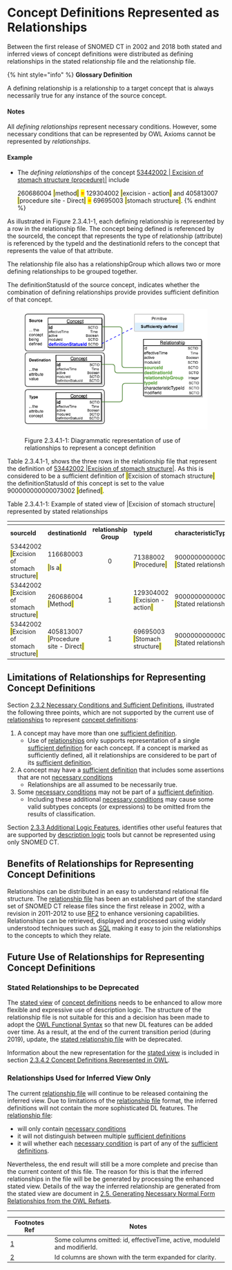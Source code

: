 # Concept Definitions Represented as Relationships

Between the first release of SNOMED CT in 2002 and 2018 both stated and inferred views of concept definitions were distributed as defining relationships in the stated relationship file and the relationship file.

{% hint style="info" %}
**Glossary Definition**

A defining relationship is a relationship to a target concept that is always necessarily true for any instance of the source concept.

#### Notes <a href="#id-2.3.4.1conceptdefinitionsrepresentedasrelationships-notes" id="id-2.3.4.1conceptdefinitionsrepresentedasrelationships-notes"></a>

All _defining relationships_ represent necessary conditions.  However, some necessary conditions that can be represented by OWL Axioms cannot be represented by _relationships_.

#### Example <a href="#id-2.3.4.1conceptdefinitionsrepresentedasrelationships-example" id="id-2.3.4.1conceptdefinitionsrepresentedasrelationships-example"></a>

*   The _defining relationships_ of the concept [53442002 | Excision of stomach structure (procedure)|](https://browser.ihtsdotools.org/?perspective=full\&conceptId1=53442002\&edition=MAIN/2025-07-01\&release=\&languages=en\&latestRedirect=false) include

    260686004 <mark style="color:blue;">|</mark>method<mark style="color:blue;">|</mark>  <mark style="color:red;">=</mark>  129304002 <mark style="color:blue;">|</mark>excision - action<mark style="color:blue;">|</mark>  and 405813007 <mark style="color:blue;">|</mark>procedure site - Direct<mark style="color:blue;">|</mark>  <mark style="color:red;">=</mark>  69695003 <mark style="color:blue;">|</mark>stomach structure<mark style="color:blue;">|</mark>.
{% endhint %}

As illustrated in Figure 2.3.4.1-1, each defining relationship is represented by a row in the relationship file. The concept being defined is referenced by the sourceId, the concept that represents the type of relationship (attribute) is referenced by the typeId and the destinationId refers to the concept that represents the value of that attribute.

The relationship file also has a relationshipGroup which allows two or more defining relationships to be grouped together.

The definitionStatusId of the source concept, indicates whether the combination of defining relationships provide provides sufficient definition of that concept.

<figure><img src="../../../images/71172743.png" alt=""><figcaption><p>Figure 2.3.4.1-1: Diagrammatic representation of use of relationships to represent a concept definition</p></figcaption></figure>

Table 2.3.4.1-1, shows the three rows in the relationship file that represent the definition of [53442002 |Excision of stomach structure|](http://snomed.info/id/53442002). As this is considered to be a sufficient definition of <mark style="color:blue;">|</mark>Excision of stomach structure<mark style="color:blue;">|</mark> the definitionStatusId of this concept is set to the value 900000000000073002 <mark style="color:blue;">|</mark>defined<mark style="color:blue;">|</mark>.

Table 2.3.4.1-1: Example of stated view of |Excision of stomach structure| represented by stated relationships

<table data-header-hidden><thead><tr><th width="137.00390625"></th><th width="124.55078125"></th><th width="114.54296875" align="center"></th><th width="132.9921875"></th><th width="210.3125"></th></tr></thead><tbody><tr><td><strong>sourceId</strong></td><td><strong>destinationId</strong></td><td align="center"><strong>relationship Group</strong></td><td><strong>typeId</strong></td><td><strong>characteristicTypesId</strong></td></tr><tr><td>53442002 <mark style="color:blue;">|</mark>Excision of stomach structure<mark style="color:blue;">|</mark></td><td><p>116680003 </p><p><mark style="color:blue;">|</mark>Is a<mark style="color:blue;">|</mark></p></td><td align="center">0</td><td>71388002 <mark style="color:blue;">|</mark>Procedure<mark style="color:blue;">|</mark></td><td>900000000000010007 <mark style="color:blue;">|</mark>Stated relationship<mark style="color:blue;">|</mark></td></tr><tr><td>53442002 <mark style="color:blue;">|</mark>Excision of stomach structure<mark style="color:blue;">|</mark></td><td>260686004 <mark style="color:blue;">|</mark>Method<mark style="color:blue;">|</mark></td><td align="center">1</td><td>129304002 <mark style="color:blue;">|</mark>Excision - action<mark style="color:blue;">|</mark></td><td>900000000000010007 <mark style="color:blue;">|</mark>Stated relationship<mark style="color:blue;">|</mark></td></tr><tr><td>53442002 <mark style="color:blue;">|</mark>Excision of stomach structure<mark style="color:blue;">|</mark></td><td>405813007 <mark style="color:blue;">|</mark>Procedure site - Direct<mark style="color:blue;">|</mark></td><td align="center">1</td><td>69695003 <mark style="color:blue;">|</mark>Stomach structure<mark style="color:blue;">|</mark></td><td>900000000000010007 <mark style="color:blue;">|</mark>Stated relationship<mark style="color:blue;">|</mark></td></tr></tbody></table>

## Limitations of Relationships for Representing Concept Definitions

Section [2.3.2 Necessary Conditions and Sufficient Definitions](../../../2%20snomed-ct-logical-model/2.3%20concept-definitions/2.3.4%20representing-concept-definitions/2.3.2-Necessary-Conditions-and-Sufficient-Definitions_33490089.html), illustrated the following three points, which are not supported by the current use of [relationships](https://confluence.ihtsdotools.org/display/DOCGLOSS/relationship) to represent [concept definitions](https://confluence.ihtsdotools.org/display/DOCGLOSS/concept+definition):

1. A concept may have more than one [sufficient definition](https://confluence.ihtsdotools.org/display/DOCGLOSS/sufficient+definition).
   * Use of [relationships](https://confluence.ihtsdotools.org/display/DOCGLOSS/relationship) only supports representation of a single [sufficient definition](https://confluence.ihtsdotools.org/display/DOCGLOSS/sufficient+definition) for each concept. If a concept is marked as sufficiently defined, all it relationships are considered to be part of its [sufficient definition](https://confluence.ihtsdotools.org/display/DOCGLOSS/sufficient+definition).
2. A concept may have a [sufficient definition](https://confluence.ihtsdotools.org/display/DOCGLOSS/sufficient+definition) that includes some assertions that are not [necessary conditions](https://confluence.ihtsdotools.org/display/DOCGLOSS/necessary+condition)
   * Relationships are all assumed to be necessarily true.
3. Some [necessary conditions](https://confluence.ihtsdotools.org/display/DOCGLOSS/necessary+condition) may not be part of a [sufficient definition](https://confluence.ihtsdotools.org/display/DOCGLOSS/sufficient+definition).
   * Including these additional [necessary conditions](https://confluence.ihtsdotools.org/display/DOCGLOSS/necessary+condition) may cause some valid subtypes concepts (or expressions) to be omitted from the results of classification.

Section [2.3.3 Additional Logic Features](../../../2%20snomed-ct-logical-model/2.3%20concept-definitions/2.3.4%20representing-concept-definitions/2.3.3-Additional-Logic-Features_71172652.html), identifies other useful features that are supported by [description logic](https://confluence.ihtsdotools.org/display/DOCGLOSS/description+logic) tools but cannot be represented using only SNOMED CT.

## Benefits of Relationships for Representing Concept Definitions

Relationships can be distributed in an easy to understand relational file structure. The [relationship file](https://confluence.ihtsdotools.org/display/DOCRELFMT/relationship+file) has been an established part of the standard set of SNOMED CT release files since the first release in 2002, with a revision in 2011-2012 to use [RF2](https://confluence.ihtsdotools.org/display/DOCGLOSS/RF2) to enhance versioning capabilities. Relationships can be retrieved, displayed and processed using widely understood techniques such as [SQL](https://confluence.ihtsdotools.org/display/DOCGLOSS/SQL) making it easy to join the relationships to the concepts to which they relate.

## Future Use of Relationships for Representing Concept Definitions

### Stated Relationships to be Deprecated

The [stated view](https://confluence.ihtsdotools.org/display/DOCGLOSS/stated+view) of [concept definitions](https://confluence.ihtsdotools.org/display/DOCGLOSS/concept+definition) needs to be enhanced to allow more flexible and expressive use of description logic. The structure of the relationship file is not suitable for this and a decision has been made to adopt the [OWL Functional Syntax](https://confluence.ihtsdotools.org/display/DOCGLOSS/OWL+Functional+Syntax) so that new DL features can be added over time. As a result, at the end of the current transition period (during 2019), update, the [stated relationship file](https://confluence.ihtsdotools.org/display/DOCRELFMT/stated+relationship+file) with be deprecated.

Information about the new representation for the [stated view](https://confluence.ihtsdotools.org/display/DOCGLOSS/stated+view) is included in section [2.3.4.2 Concept Definitions Represented in OWL](../../../2%20snomed-ct-logical-model/2.3%20concept-definitions/2.3.4%20representing-concept-definitions/2.3.4.2-Concept-Definitions-Represented-in-OWL_71172646.html).

### Relationships Used for Inferred View Only

The current [relationship file](https://confluence.ihtsdotools.org/display/DOCRELFMT/relationship+file) will continue to be released containing the inferred view. Due to limitations of the [relationship file](https://confluence.ihtsdotools.org/display/DOCRELFMT/relationship+file) format, the inferred definitions will not contain the more sophisticated DL features. The [relationship file](https://confluence.ihtsdotools.org/display/DOCRELFMT/relationship+file):

* will only contain [necessary conditions](https://confluence.ihtsdotools.org/display/DOCGLOSS/necessary+condition)
* it will not distinguish between multiple [sufficient definitions](https://confluence.ihtsdotools.org/display/DOCGLOSS/sufficient+definition)
* it will whether each [necessary condition](https://confluence.ihtsdotools.org/display/DOCGLOSS/necessary+condition) is part of any of the [sufficient definitions](https://confluence.ihtsdotools.org/display/DOCGLOSS/sufficient+definition).

Nevertheless, the end result will still be a more complete and precise than the current content of this file. The reason for this is that the inferred relationships in the file will be be generated by processing the enhanced stated view. Details of the way the inferred relationship are generated from the stated view are document in [2.5. Generating Necessary Normal Form Relationships from the OWL Refsets](https://confluence.ihtsdotools.org/display/DOCOWL/2.5.+Generating+Necessary+Normal+Form+Relationships+from+the+OWL+Refsets).

***

| Footnotes Ref                                                                                                                        | Notes                                                                     |
| ------------------------------------------------------------------------------------------------------------------------------------ | ------------------------------------------------------------------------- |
| [1](https://confluence.ihtsdotools.org/display/DOCRELFMT/2.3.4.1+Concept+Definitions+Represented+as+Relationships#FootnoteMarker1-0) | Some columns omitted: id, effectiveTime, active, moduleId and modifierId. |
| [2](https://confluence.ihtsdotools.org/display/DOCRELFMT/2.3.4.1+Concept+Definitions+Represented+as+Relationships#FootnoteMarker2-0) | Id columns are shown with the term expanded for clarity.                  |
